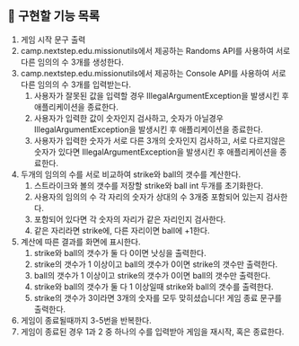 ## 🚀 구현할 기능 목록

1. 게임 시작 문구 출력
2. camp.nextstep.edu.missionutils에서 제공하는 Randoms API를 사용하여 서로 다른 임의의 수 3개를 생성한다.
3. camp.nextstep.edu.missionutils에서 제공하는 Console API를 사용하여 서로 다른 임의의 수 3개를 입력받는다.
    1. 사용자가 잘못된 값을 입력할 경우 IllegalArgumentException을 발생시킨 후 애플리케이션을 종료한다. 
    2. 사용자가 입력한 값이 숫자인지 검사하고, 숫자가 아닐경우 IllegalArgumentException을 발생시킨 후 애플리케이션을 종료한다.
    3. 사용자가 입력한 숫자가 서로 다른 3개의 숫자인지 검사하고, 서로 다르지않은 숫자가 있다면 IllegalArgumentException을 발생시킨 후 애플리케이션을 종료한다.
4. 두개의 임의의 수를 서로 비교하여 strike와 ball의 갯수를 계산한다.
    1. 스트라이크와 볼의 갯수를 저장할 strike와 ball int 두개를 초기화한다.
    2. 사용자의 임의의 수 각 자리의 숫자가 상대의 수 3개중 포함되어 있는지 검사한다.
    3. 포함되어 있다면 각 숫자의 자리가 같은 자리인지 검사한다.
    4. 같은 자리라면 strike에, 다른 자리이면 ball에 +1한다.
5. 계산에 따른 결과를 화면에 표시한다.
   1. strike와 ball의 갯수가 둘 다 0이면 낫싱을 출력한다.
   2. strike의 갯수가 1 이상이고 ball의 갯수가 0이면 strike의 갯수만 출력한다. 
   3. ball의 갯수가 1 이상이고 strike의 갯수가 0이면 ball의 갯수만 출력한다.
   4. strike와 ball의 갯수가 둘 다 1 이상일때 strike와 ball의 갯수를 출력한다. 
   5. strike의 갯수가 3이라면 3개의 숫자를 모두 맞히셨습니다! 게임 종료 문구를 출력한다.
6. 게임이 종료될때까지 3-5번을 반복한다.
6. 게임이 종료된 경우 1과 2 중 하나의 수를 입력받아 게임을 재시작, 혹은 종료한다.
